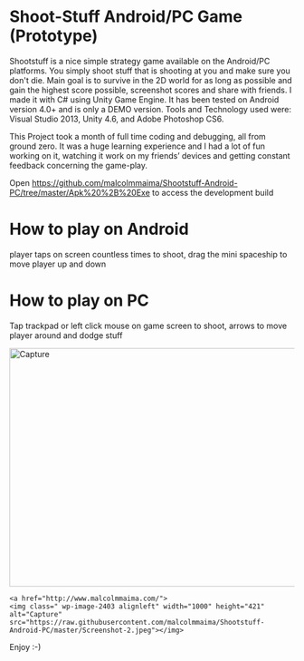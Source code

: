 # Shoot-Stuff Android/PC Game (Prototype)
 
Shootstuff is a nice simple strategy game available on the Android/PC platforms. You simply shoot stuff that is
shooting at you and make sure you don't die. Main goal is to survive in the 2D world for as long as possible and 
gain the highest score possible, screenshot scores and share with friends. I made it with C# using Unity Game Engine.
It has been tested on Android version 4.0+ and is only a DEMO version. Tools and Technology used were: Visual Studio 2013,
Unity 4.6, and Adobe Photoshop CS6. 

This Project took a month of full time coding and debugging, all from ground zero. It was a huge learning experience 
and I had a lot of fun working on it, watching it work on my friends’ devices and getting constant feedback concerning
the game-play.

Open https://github.com/malcolmmaima/Shootstuff-Android-PC/tree/master/Apk%20%2B%20Exe to access the development build

# How to play on Android 

player taps on screen countless times to shoot, drag the mini spaceship to move player up and down

# How to play on PC

Tap trackpad or left click mouse on game screen to shoot, arrows to move player around and dodge stuff


<p>
    <a href="http://www.malcolmmaima.com/">
    <img class=" wp-image-2403 alignleft" width="1000" height="421" alt="Capture" src="https://raw.githubusercontent.com/malcolmmaima/Shootstuff-Android-PC/master/Screenshot-1.jpeg"></img>

</a>

    <a href="http://www.malcolmmaima.com/">
    <img class=" wp-image-2403 alignleft" width="1000" height="421" alt="Capture" src="https://raw.githubusercontent.com/malcolmmaima/Shootstuff-Android-PC/master/Screenshot-2.jpeg"></img>

</a>



</p>

Enjoy :-)

